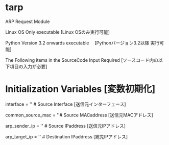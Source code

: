 # tarp
ARP Request Module

Linux OS Only executable  [Linux OSのみ実行可能]

Python Version 3.2 onwards executable 　[Pythonバージョン3.2以降 実行可能]

The Following items in the SourceCode Input Required  [ソースコード内の以下項目の入力が必要]

# Initialization Variables [変数初期化]

interface = ''        # Source Interface [送信元インターフェース]

common_source_mac = ''# Source MACaddress [送信元MACアドレス]

arp_sender_ip = ''    # Source IPaddress [送信元IPアドレス]

arp_target_ip = ''    # Destination IPaddress [宛先IPアドレス]
